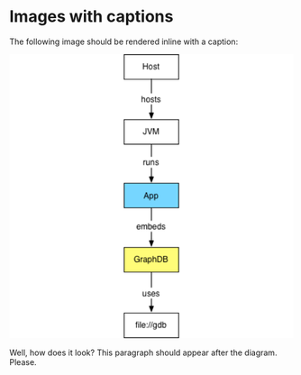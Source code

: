 Images with captions
====================

The following image should be rendered inline with a caption:

![This is a caption](src/main/book/images/Embedded.png)

Well, how does it look? This paragraph should appear after the
diagram. Please.
